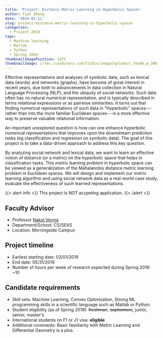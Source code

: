 ```yaml
---
title: 'Project: Distance Metric Learning in Hyperbolic Spaces'
author: Tian Zheng
date: '2019-01-11'
slug: project-distance-metric-learning-in-hyperbolic-spaces
categories:
  - Project 2019
tags:
  - Machine learning
  - Matlab
  - Python
  - Spring 2019
thumbnailImagePosition: left
thumbnailImage: //res.cloudinary.com/tz33cu/image/upload/c_thumb,w_200,g_face/v1547219762/7ch4N_l3ozkz.gif
---
```

Effective representations and analyses of symbolic data, such as lexical data (words) and networks (graphs), have become of great interest in recent years, due both to advancements in data collection in Natural Language Processing (NLP), and the ubiquity of social networks. Such data often has no natural numerical representation, and is typically described in terms relational expressions or as pairwise similarities. It turns out that finding numerical representations of such data in “Hyperbolic” spaces---rather than into the more familiar Euclidean spaces---is a more effective way to preserve valuable relational information. 

<!--more-->
An important unexplored question is how can one enhance hyperbolic numerical representations that improves upon the downstream prediction tasks (eg classification and regression on symbolic data). The goal of this project is to take a data-driven approach to address this key question. 

By analyzing social network and lexical data, we want to learn an effective notion of distance (or a metric) on the hyperbolic space that helps in classification tasks. This metric learning problem in hyperbolic space can be viewed as a generalization of the Mahalanobis distance metric learning problem in Euclidean spaces. We will design and implement our metric learning algorithm and using social network data as a real-world case study, evaluate the effectiveness of such learned representations.

{{< alert info >}}
This project is NOT accpeting application. 
{{< /alert >}}

## Faculty Advisor
+ Professor [Nakul Verma](http://www.cs.columbia.edu/~verma/)
+ Department/School: CS/SEAS
+ Location: Morningside Campus


## Project timeline
+ Earliest starting date: 03/01/2019
+ End date: 05/31/2019
+ Number of hours per week of research expected during Spring 2019: ~10

## Candidate requirements
+ Skill sets: Machine Learning, Convex Optimization, Strong ML programming skills in a scientific language such as Matlab or Python.
+ Student eligibility  (as of Spring 2019): ~~freshman~~, ~~sophomore~~, junior, senior, master's
+ International students on F1 or J1 visa: **eligible**
+ Additional comments: Basic familiarity with Metric Learning and Differential Geometry is a plus.